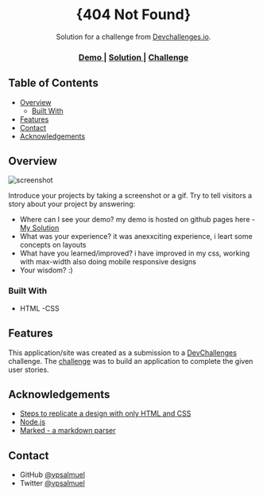 <!-- Please update value in the {}  -->

<h1 align="center">{404 Not Found}</h1>

<div align="center">
   Solution for a challenge from  <a href="http://devchallenges.io" target="_blank">Devchallenges.io</a>.
</div>

<div align="center">
  <h3>
    <a href="https://{https://www.figma.com/file/QeKWLNhB13zDjJzqR22TKE/404-page-challenge?node-id=0-1}">
      Demo
    </a>
    <span> | </span>
    <a href="https://{https://vpsalmuel.github.io/404-not-found-challenge/}">
      Solution
    </a>
    <span> | </span>
    <a href="https://devchallenges.io/challenges/wBunSb7FPrIepJZAg0sY">
      Challenge
    </a>
  </h3>
</div>

<!-- TABLE OF CONTENTS -->

## Table of Contents

- [Overview](#overview)
  - [Built With](#built-with)
- [Features](#features)
- [Contact](#contact)
- [Acknowledgements](#acknowledgements)

<!-- OVERVIEW -->

## Overview

![screenshot](https://user-images.githubusercontent.com/16707738/92399059-5716eb00-f132-11ea-8b14-bcacdc8ec97b.png)

Introduce your projects by taking a screenshot or a gif. Try to tell visitors a story about your project by answering:

- Where can I see your demo?
my demo is hosted on github pages here - <a href="https://{https://vpsalmuel.github.io/404-not-found-challenge/}">
      My Solution
    </a>
- What was your experience?
it was anexxciting experience, i leart some concepts on layouts
- What have you learned/improved?
i have improved in my css, working with max-width also doing mobile responsive designs
- Your wisdom? :)

### Built With

<!-- This section should list any major frameworks that you built your project using. Here are a few examples.-->
  - HTML
  -CSS


## Features

<!-- List the features of your application or follow the template. Don't share the figma file here :) -->

This application/site was created as a submission to a [DevChallenges](https://devchallenges.io/challenges) challenge. The [challenge](https://devchallenges.io/challenges/wBunSb7FPrIepJZAg0sY) was to build an application to complete the given user stories.


## Acknowledgements

<!-- This section should list any articles or add-ons/plugins that helps you to complete the project. This is optional but it will help you in the future. For exmpale -->

- [Steps to replicate a design with only HTML and CSS](https://devchallenges-blogs.web.app/how-to-replicate-design/)
- [Node.js](https://nodejs.org/)
- [Marked - a markdown parser](https://github.com/chjj/marked)

## Contact

- GitHub [@vpsalmuel](https://{github.com/vpsalmuel})
- Twitter [@vpsalmuel](https://{twitter.com/vpsalmuel})
